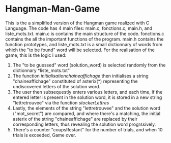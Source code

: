 # Hangman-Man-Game
This is the a simplified version of the Hangman game realized with C Language.
The code has 4 main files: main.c, fonctions.c, main.h, and liste_mots.txt.
main.c is contains the main structure of the code. fonctions.c contains the all the important functions of the program.
main.h contains the function prototypes, and liste_mots.txt is a small dictionnary of words from which the "to be found"
word will be selected. 
For the realisation of the game, this is the logic i used:
1. The "to be guessed" word (solution_word) is selected randomly from the dictionnary *liste_mots.txt"
2. The function *initialisationchaineaffichage* then initialises a string "chaineaffichage" constituted of asterix(*) representing the undiscovered letters of the solution word.
3. The user then subsequestly enters various letters, and each time, if the entered letter is present in the solution word, it is stored in a new string "lettretrouvee" via the function *stockerLettres*
4. Lastly, the elements of the string "lettretrouvee" and the solution word ("mot_secret") are compared, and where there's a matching, the initial asterix of the string "chaineaffichage" are replaced by their corresponding letters, thus revealing the solution word progrssively.
5. There's a counter "coupsRestant" for the number of trials, and when 10 trials is exceeded, Game over. 
